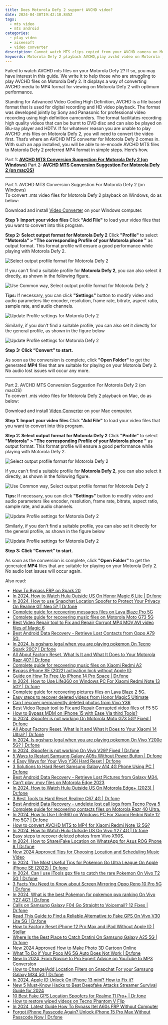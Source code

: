 ```yaml
---
title: Does Motorola Defy 2 support AVCHD video?
date: 2024-04-30T19:42:10.845Z
tags: 
  - mts video
  - mts android
categories: 
  - play video
  - aiseesoft
  - video converter
description: Cannot watch MTS clips copied from your AVCHD camera on Motorola Defy 2? You can either use a third party media player like VLC or MX player to play MTS files on your Motorola Defy 2, or convert AVCHD footage to MP4 format for Motorola Defy 2 playback. 
keywords: Motorola Defy 2 playback AVCHD,play avchd video on Motorola ,play avchd video on Motorola Defy 2,encode mts to mp4 for Motorola ,watch avchd on Defy 2,play avchd files on Defy 2,mts file not supported in Motorola Defy 2,playing mts videos on phone android,Motorola Defy 2 wont play mts,mts video converter for android,how to converter 720p to mts on android,mts converter for android
---
```



<div class="atpl-content atpl-for-aiseesoft-video-converter play-mts-on-android">

<div class="atpl-post-description-part-1">
<div class="tpl-content-sub-paragraph-normal">
  <p>
    Failed to watch AVCHD mts files on your Motorola Defy 2? If so, you may have interest in this guide. We write it to help those who are struggling to play AVCHD files on Motorola Defy 2. It displays a way of converting AVCHD media to MP4 format for viewing on Motorola Defy 2 with optimum performance.
  </p>
</div>
</div>



<div class="atpl-post-device-model-description">
  
</div>

<div class="atpl-post-description-part-2">
<div class="tpl-content-sub-paragraph-content">
  <p>
    Standing for Advanced Video Coding High Definition, AVCHD is a file based format that is used for digital recording and HD video playback. The format was developed jointly by Sony and Panasonic for professional video recording using high definition camcorders. The format facilitates recording high quality videos that can be burnt to DVD disc and can also be played on Blu-ray player and HDTV. If for whatever reason you are unable to play AVCHD .mts files on Motorola Defy 2, you will need to convert the video first. That’s where an AVCHD MTS converter for Motorola Defy 2 comes in. With such an app installed, you will be able to re-encode AVCHD MTS files to Motorola Defy 2 preferred MP4 format in simple steps. Here’s how.
  </p>
</div>
</div>

Part 1: <strong><a href="#p1">AVCHD MTS Conversion Suggestion For Motorola Defy 2 (on Windows)</a></strong>
Part 2: <strong><a href="#p2">AVCHD MTS Conversion Suggestion For Motorola Defy 2 (on macOS)</a></strong>

<!-- Part 1 -->
<a id="p1" name="p1" ></a><hr>

<div class="atpl-step-part-style">Part 1. AVCHD MTS Conversion Suggestion For Motorola Defy 2 (on Windows)</div>
To convert .mts video files for Motorola Defy 2 playback on Windows, do as below:

Download and install <a class="atpl-step-content-a-style" href="https://tools.techidaily.com/aiseesoft-total-video-converter/" >Video Converter</a> on your Windows computer.

<strong>Step 1: Import your video files </strong>
Click <b>"Add File"</b> to load your video files that you want to convert into this program.

<strong>Step 2: Select output format for Motorola Defy 2</strong>
Click <b>"Profile"</b> to select <b>"Motorola" > "The corresponding Profile of your Motorola phone "</b> as output format. This format profile will ensure a good performance while playing with Motorola Defy 2.

<img src="https://tools.techidaily.com/images/apps/aiseesoft/video-converter/devices/moto/fv.mp4/win/profile-4.png" class="atpl-imgstyle" alt="Select output profile format for Motorola Defy 2" />

If you can't find a suitable profile for **Motorola Defy 2**, you can also select it directly, as shown in the following figure.

<img src="https://tools.techidaily.com/images/apps/aiseesoft/video-converter/devices/common_android/fv.mp4/win/profile.png" class="atpl-imgstyle" alt="Use Common way, Select output profile format for Motorola Defy 2" />

<strong>Tips:</strong>
If necessary, you can click <b>"Settings"</b> button to modify video and audio parameters like encoder, resolution, frame rate, bitrate, aspect ratio, sample rate, and audio channels. 

<img src="https://tools.techidaily.com/images/apps/aiseesoft/video-converter/devices/moto/fv.mp4/win/settings.png" class="atpl-imgstyle"  alt="Update Profile settings for Motorola Defy 2" />

Similarly, if you don't find a suitable profile, you can also set it directly for the general profile, as shown in the figure below

<img src="https://tools.techidaily.com/images/apps/aiseesoft/video-converter/devices/common_android/fv.mp4/win/settings.png" class="atpl-imgstyle"  alt="Update Profile settings for Motorola Defy 2" />

<strong>Step 3: Click “Convert” to start.</strong>

As soon as the conversion is complete, click <b>"Open Folder"</b> to get the generated <b>MP4</b> files that are suitable for playing on your Motorola Defy 2. No audio lost issues will occur any more.

<!-- Part 2 -->
<a id="p2" name="p2"></a><hr>

<div class="atpl-step-part-style">Part 2. AVCHD MTS Conversion Suggestion For Motorola Defy 2 (on macOS)</div>
To convert .mts video files for Motorola Defy 2 playback on Mac, do as below:

Download and install <a class="atpl-step-content-a-style" href="https://tools.techidaily.com/aiseesoft-total-video-converter/" >Video Converter</a> on your Mac computer.

<strong>Step 1: Import your video files </strong>
Click <b>"Add File"</b> to load your video files that you want to convert into this program.

<strong>Step 2: Select output format for Motorola Defy 2</strong>
Click <b>"Profile"</b> to select <b>"Motorola" > "The corresponding Profile of your Motorola phone "</b> as output format. This format profile will ensure a good performance while playing with Motorola Defy 2.

<img src="https://tools.techidaily.com/images/apps/aiseesoft/video-converter/devices/moto/fv.mp4/mac/profile.png" class="atpl-imgstyle" alt="Select output profile format for Motorola Defy 2" />

If you can't find a suitable profile for **Motorola Defy 2**, you can also select it directly, as shown in the following figure.

<img src="https://tools.techidaily.com/images/apps/aiseesoft/video-converter/devices/common_android/fv.mp4/mac/profile.png" class="atpl-imgstyle" alt="Use Common way, Select output profile format for Motorola Defy 2" />

<strong>Tips:</strong>
If necessary, you can click <b>"Settings"</b> button to modify video and audio parameters like encoder, resolution, frame rate, bitrate, aspect ratio, sample rate, and audio channels. 

<img src="https://tools.techidaily.com/images/apps/aiseesoft/video-converter/devices/moto/fv.mp4/mac/settings.png" class="atpl-imgstyle"  alt="Update Profile settings for Motorola Defy 2" />

Similarly, if you don't find a suitable profile, you can also set it directly for the general profile, as shown in the figure below

<img src="https://tools.techidaily.com/images/apps/aiseesoft/video-converter/devices/common_android/fv.mp4/win/settings.png" class="atpl-imgstyle"  alt="Update Profile settings for Motorola Defy 2" />

<strong>Step 3: Click “Convert” to start.</strong>


As soon as the conversion is complete, click <b>"Open Folder"</b> to get the generated <b>MP4</b> files that are suitable for playing on your Motorola Defy 2. No audio lost issues will occur again.


<ins class="adsbygoogle"
     style="display:block"
     data-ad-client="ca-pub-7571918770474297"
     data-ad-slot="8358498916"
     data-ad-format="auto"
     data-full-width-responsive="true"></ins>


</div>
<ins class="adsbygoogle"
    style="display:block"
    data-ad-format="autorelaxed"
    data-ad-client="ca-pub-7571918770474297"
    data-ad-slot="1223367746"></ins>

<span class="atpl-alsoreadstyle">Also read:</span>
<div><ul>
<li><a href="https://phone-solutions.techidaily.com/how-to-bypass-frp-on-spark-20-by-drfone-android-unlock-remove-google-frp/"><u>How To Bypass FRP on Spark 20</u></a></li>
<li><a href="https://phone-solutions.techidaily.com/in-2024-how-to-watch-hulu-outside-us-on-honor-magic-6-lite-drfone-by-drfone-virtual-android/"><u>In 2024, How to Watch Hulu Outside US On Honor Magic 6 Lite | Dr.fone</u></a></li>
<li><a href="https://phone-solutions.techidaily.com/in-2024-how-to-use-snapchat-location-spoofer-to-protect-your-privacy-on-realme-gt-neo-5-drfone-by-drfone-virtual-android/"><u>In 2024, How to use Snapchat Location Spoofer to Protect Your Privacy On Realme GT Neo 5? | Dr.fone</u></a></li>
<li><a href="https://phone-solutions.techidaily.com/complete-guide-for-recovering-messages-files-on-lava-blaze-pro-5g-by-fonelab-android-recover-messages/"><u>Complete guide for recovering messages files on Lava Blaze Pro 5G</u></a></li>
<li><a href="https://phone-solutions.techidaily.com/complete-guide-for-recovering-music-files-on-motorola-moto-g73-5g-by-fonelab-android-recover-music/"><u>Complete guide for recovering music files on Motorola Moto G73 5G</u></a></li>
<li><a href="https://phone-solutions.techidaily.com/best-video-repair-tool-to-fix-and-repair-corrupt-mp4-mov-avi-video-files-of-magic-6-by-stellar-video-repair-mobile-video-repair/"><u>Best Video Repair tool to Fix and Repair Corrupt MP4,MOV,AVI video files of Magic 6</u></a></li>
<li><a href="https://phone-solutions.techidaily.com/best-android-data-recovery-retrieve-lost-contacts-from-oppo-a79-5g-by-fonelab-android-recover-contacts/"><u>Best Android Data Recovery - Retrieve Lost Contacts from Oppo A79 5G.</u></a></li>
<li><a href="https://phone-solutions.techidaily.com/in-2024-is-pgsharp-legal-when-you-are-playing-pokemon-on-tecno-spark-20c-drfone-by-drfone-virtual-android/"><u>In 2024, Is pgsharp legal when you are playing pokemon On Tecno Spark 20C? | Dr.fone</u></a></li>
<li><a href="https://phone-solutions.techidaily.com/all-about-factory-reset-what-is-it-and-what-it-does-to-your-motorola-razr-40-drfone-by-drfone-reset-android-reset-android/"><u>All About Factory Reset, What Is It and What It Does to Your Motorola Razr 40? | Dr.fone</u></a></li>
<li><a href="https://phone-solutions.techidaily.com/complete-guide-for-recovering-music-files-on-xiaomi-redmi-a2-by-fonelab-android-recover-music/"><u>Complete guide for recovering music files on Xiaomi Redmi A2</u></a></li>
<li><a href="https://phone-solutions.techidaily.com/bypass-iphone-se-2022-activation-lock-without-apple-id-by-drfone-ios-unlock-ios-unlock/"><u>Bypass iPhone SE (2022) activation lock without Apple ID</u></a></li>
<li><a href="https://phone-solutions.techidaily.com/guide-on-how-to-free-up-iphone-14-pro-space-drfone-by-drfone-ios-full-data-eraser-ios-full-data-eraser/"><u>Guide on How To Free Up iPhone 14 Pro Space | Dr.fone</u></a></li>
<li><a href="https://phone-solutions.techidaily.com/in-2024-how-to-use-life360-on-windows-pc-for-xiaomi-redmi-note-13-5g-drfone-by-drfone-virtual-android/"><u>In 2024, How to Use Life360 on Windows PC For Xiaomi Redmi Note 13 5G? | Dr.fone</u></a></li>
<li><a href="https://phone-solutions.techidaily.com/complete-guide-for-recovering-pictures-files-on-lava-blaze-2-5g-by-fonelab-android-recover-pictures/"><u>Complete guide for recovering pictures files on Lava Blaze 2 5G.</u></a></li>
<li><a href="https://phone-solutions.techidaily.com/easy-steps-to-recover-deleted-videos-from-honor-magic5-ultimate-by-fonelab-android-recover-video/"><u>Easy steps to recover deleted videos from Honor Magic5 Ultimate</u></a></li>
<li><a href="https://phone-solutions.techidaily.com/can-i-recover-permanently-deleted-photos-from-vivo-y36-by-stellar-photo-recovery-android-mobile-photo-recover/"><u>Can I recover permanently deleted photos from Vivo Y36</u></a></li>
<li><a href="https://phone-solutions.techidaily.com/best-video-repair-tool-to-fix-and-repair-corrupted-video-files-of-f5-5g-by-stellar-video-repair-mobile-video-repair/"><u>Best Video Repair tool to Fix and Repair Corrupted video files of F5 5G</u></a></li>
<li><a href="https://phone-solutions.techidaily.com/how-to-bypass-mdm-on-iphone-15-with-ease-via-third-tools-by-drfone-ios-unlock-ios-unlock/"><u>How to Bypass MDM on iPhone 15 with Ease Via third Tools?</u></a></li>
<li><a href="https://phone-solutions.techidaily.com/in-2024-ispoofer-is-not-working-on-motorola-moto-g73-5g-fixed-drfone-by-drfone-virtual-android/"><u>In 2024, iSpoofer is not working On Motorola Moto G73 5G? Fixed | Dr.fone</u></a></li>
<li><a href="https://phone-solutions.techidaily.com/all-about-factory-reset-what-is-it-and-what-it-does-to-your-xiaomi-14-ultra-drfone-by-drfone-reset-android-reset-android/"><u>All About Factory Reset, What Is It and What It Does to Your Xiaomi 14 Ultra? | Dr.fone</u></a></li>
<li><a href="https://phone-solutions.techidaily.com/in-2024-is-pgsharp-legal-when-you-are-playing-pokemon-on-vivo-y200e-5g-drfone-by-drfone-virtual-android/"><u>In 2024, Is pgsharp legal when you are playing pokemon On Vivo Y200e 5G? | Dr.fone</u></a></li>
<li><a href="https://phone-solutions.techidaily.com/in-2024-ispoofer-is-not-working-on-vivo-v29-fixed-drfone-by-drfone-virtual-android/"><u>In 2024, iSpoofer is not working On Vivo V29? Fixed | Dr.fone</u></a></li>
<li><a href="https://phone-solutions.techidaily.com/5-ways-to-restart-samsung-galaxy-a05s-without-power-button-drfone-by-drfone-reset-android-reset-android/"><u>5 Ways to Restart Samsung Galaxy A05s Without Power Button | Dr.fone</u></a></li>
<li><a href="https://phone-solutions.techidaily.com/4-easy-ways-for-your-vivo-y36i-hard-reset-drfone-by-drfone-reset-android-reset-android/"><u>4 Easy Ways for Your Vivo Y36i Hard Reset | Dr.fone</u></a></li>
<li><a href="https://phone-solutions.techidaily.com/3-solutions-to-hard-reset-samsung-galaxy-a14-4g-phone-using-pc-drfone-by-drfone-reset-android-reset-android/"><u>3 Solutions to Hard Reset Samsung Galaxy A14 4G Phone Using PC | Dr.fone</u></a></li>
<li><a href="https://phone-solutions.techidaily.com/best-android-data-recovery-retrieve-lost-pictures-from-galaxy-m34-by-fonelab-android-recover-pictures/"><u>Best Android Data Recovery - Retrieve Lost Pictures from Galaxy M34.</u></a></li>
<li><a href="https://phone-solutions.techidaily.com/can-t-play-mov-files-on-motorola-edge-2023-by-aiseesoft-video-converter-play-mov-on-android/"><u>Can't play .mov files on Motorola Edge 2023</u></a></li>
<li><a href="https://phone-solutions.techidaily.com/in-2024-how-to-watch-hulu-outside-us-on-motorola-edgeplus-2023-drfone-by-drfone-virtual-android/"><u>In 2024, How to Watch Hulu Outside US On Motorola Edge+ (2023) | Dr.fone</u></a></li>
<li><a href="https://phone-solutions.techidaily.com/3-best-tools-to-hard-reset-realme-c67-4g-drfone-by-drfone-reset-android-reset-android/"><u>3 Best Tools to Hard Reset Realme C67 4G | Dr.fone</u></a></li>
<li><a href="https://phone-solutions.techidaily.com/best-android-data-recovery-undelete-lost-call-logs-from-tecno-pova-5-by-fonelab-android-recover-call-logs/"><u>Best Android Data Recovery - undelete lost call logs from Tecno Pova 5</u></a></li>
<li><a href="https://phone-solutions.techidaily.com/complete-guide-for-recovering-contacts-files-on-motorola-razr-40-ultra-by-fonelab-android-recover-contacts/"><u>Complete guide for recovering contacts files on Motorola Razr 40 Ultra.</u></a></li>
<li><a href="https://phone-solutions.techidaily.com/in-2024-how-to-use-life360-on-windows-pc-for-xiaomi-redmi-note-12-pro-5g-drfone-by-drfone-virtual-android/"><u>In 2024, How to Use Life360 on Windows PC For Xiaomi Redmi Note 12 Pro 5G? | Dr.fone</u></a></li>
<li><a href="https://phone-solutions.techidaily.com/how-to-convert-avchd-mts-to-mp4-for-xiaomi-redmi-note-12-5g-by-aiseesoft-video-converter-play-mts-on-android/"><u>How to convert AVCHD MTS to MP4 for Xiaomi Redmi Note 12 5G?</u></a></li>
<li><a href="https://phone-solutions.techidaily.com/in-2024-how-to-watch-hulu-outside-us-on-vivo-y27-4g-drfone-by-drfone-virtual-android/"><u>In 2024, How to Watch Hulu Outside US On Vivo Y27 4G | Dr.fone</u></a></li>
<li><a href="https://phone-solutions.techidaily.com/easy-steps-to-recover-deleted-photos-from-vivo-x90s-by-fonelab-android-recover-photos/"><u>Easy steps to recover deleted photos from Vivo X90S.</u></a></li>
<li><a href="https://location-social.techidaily.com/in-2024-how-to-sharefake-location-on-whatsapp-for-asus-rog-phone-8-drfone-by-drfone-virtual-android/"><u>In 2024, How to Share/Fake Location on WhatsApp for Asus ROG Phone 8 | Dr.fone</u></a></li>
<li><a href="https://ai-editing-video.techidaily.com/new-2024-approved-tips-for-choosing-location-and-scheduling-music-video/"><u>New 2024 Approved Tips for Choosing Location and Scheduling Music Video</u></a></li>
<li><a href="https://ios-pokemon-go.techidaily.com/in-2024-the-most-useful-tips-for-pokemon-go-ultra-league-on-apple-iphone-se-2022-drfone-by-drfone-virtual-ios/"><u>In 2024, The Most Useful Tips for Pokemon Go Ultra League On Apple iPhone SE (2022) | Dr.fone</u></a></li>
<li><a href="https://change-location.techidaily.com/in-2024-can-i-use-itools-gpx-file-to-catch-the-rare-pokemon-on-vivo-t2-5g-drfone-by-drfone-virtual-android/"><u>In 2024, Can I use iTools gpx file to catch the rare Pokemon On Vivo T2 5G | Dr.fone</u></a></li>
<li><a href="https://screen-mirror.techidaily.com/3-facts-you-need-to-know-about-screen-mirroring-oppo-reno-10-pro-5g-drfone-by-drfone-android/"><u>3 Facts You Need to Know about Screen Mirroring Oppo Reno 10 Pro 5G | Dr.fone</u></a></li>
<li><a href="https://change-location.techidaily.com/in-2024-what-is-the-best-pokemon-for-pokemon-pvp-ranking-on-vivo-y27-4g-drfone-by-drfone-virtual-android/"><u>In 2024, What is the best Pokemon for pokemon pvp ranking On Vivo Y27 4G? | Dr.fone</u></a></li>
<li><a href="https://howto.techidaily.com/calls-on-samsung-galaxy-f04-go-straight-to-voicemail-12-fixes-drfone-by-drfone-fix-android-problems-fix-android-problems/"><u>Calls on Samsung Galaxy F04 Go Straight to Voicemail? 12 Fixes | Dr.fone</u></a></li>
<li><a href="https://fake-location.techidaily.com/read-this-guide-to-find-a-reliable-alternative-to-fake-gps-on-vivo-v30-lite-5g-drfone-by-drfone-virtual-android/"><u>Read This Guide to Find a Reliable Alternative to Fake GPS On Vivo V30 Lite 5G | Dr.fone</u></a></li>
<li><a href="https://blog-min.techidaily.com/how-to-factory-reset-iphone-12-pro-max-and-ipad-without-apple-id-stellar-by-stellar-data-recovery-ios-iphone-data-recovery/"><u>How to Factory Reset iPhone 12 Pro Max and iPad Without Apple ID | Stellar</u></a></li>
<li><a href="https://change-location.techidaily.com/where-is-the-best-place-to-catch-dratini-on-samsung-galaxy-a25-5g-drfone-by-drfone-virtual-android/"><u>Where Is the Best Place to Catch Dratini On Samsung Galaxy A25 5G | Dr.fone</u></a></li>
<li><a href="https://animation-videos.techidaily.com/new-2024-approved-how-to-make-photo-3d-cartoon-online/"><u>New 2024 Approved How to Make Photo 3D Cartoon Online</u></a></li>
<li><a href="https://howto.techidaily.com/what-to-do-if-your-poco-m6-5g-auto-does-not-work-drfone-by-drfone-fix-android-problems-fix-android-problems/"><u>What To Do if Your Poco M6 5G Auto Does Not Work | Dr.fone</u></a></li>
<li><a href="https://ai-video-apps.techidaily.com/new-in-2024-from-novice-to-pro-expert-advice-on-youtube-to-mp3-conversion/"><u>New In 2024, From Novice to Pro Expert Advice on YouTube to MP3 Conversion</u></a></li>
<li><a href="https://location-social.techidaily.com/how-to-changeadd-location-filters-on-snapchat-for-your-samsung-galaxy-m34-5g-drfone-by-drfone-virtual-android/"><u>How to Change/Add Location Filters on Snapchat For your Samsung Galaxy M34 5G | Dr.fone</u></a></li>
<li><a href="https://apple-account.techidaily.com/in-2024-apple-id-unlock-on-iphone-13-mini-how-to-fix-it-by-drfone-ios/"><u>In 2024, Apple ID Unlock On iPhone 13 mini? How to Fix it?</u></a></li>
<li><a href="https://ai-voice-clone.techidaily.com/new-5-must-know-hacks-to-beat-deepfake-attacks-streamer-survival-guide-for-2024/"><u>New 5 Must-Know Hacks to Beat Deepfake Attacks Streamer Survival Guide for 2024</u></a></li>
<li><a href="https://location-fake.techidaily.com/10-best-fake-gps-location-spoofers-for-realme-11-proplus-drfone-by-drfone-virtual-android/"><u>10 Best Fake GPS Location Spoofers for Realme 11 Pro+ | Dr.fone</u></a></li>
<li><a href="https://blog-min.techidaily.com/how-to-restore-wiped-videos-on-tecno-phantom-v-flip-by-fonelab-android-recover-video/"><u>How to restore wiped videos on Tecno Phantom V Flip</u></a></li>
<li><a href="https://bypass-frp.techidaily.com/in-2024-latest-guide-how-to-bypass-itel-a60s-frp-without-computer-by-drfone-android/"><u>In 2024, Latest Guide How To Bypass Itel A60s FRP Without Computer</u></a></li>
<li><a href="https://iphone-unlock.techidaily.com/forgot-iphone-passcode-again-unlock-iphone-15-pro-max-without-passcode-now-drfone-by-drfone-ios/"><u>Forgot iPhone Passcode Again? Unlock iPhone 15 Pro Max Without Passcode Now | Dr.fone</u></a></li>
</ul></div>


